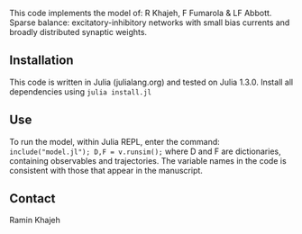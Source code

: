 This code implements the model of:
R Khajeh, F Fumarola & LF Abbott. Sparse balance: excitatory-inhibitory networks with small bias currents and broadly distributed synaptic weights.

## Installation
This code is written in Julia (julialang.org) and tested on Julia 1.3.0.
Install all dependencies using ```julia install.jl```

## Use
To run the model, within Julia REPL, enter the command:
```include("model.jl"); D,F = v.runsim();``` 
where D and F are dictionaries, containing observables and trajectories.
The variable names in the code is consistent with those that appear in the manuscript.

## Contact
Ramin Khajeh
